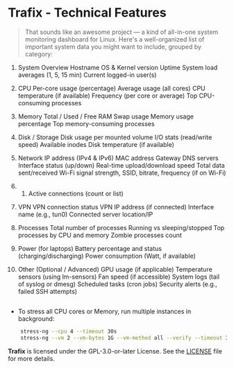 
<!-- SPDX-License-Identifier: GPL-3.0-or-later -->
<!-- Copyright (C) 2025 Masoud Bolhassani. -->

# Trafix - Technical Features

> That sounds like an awesome project — a kind of all-in-one system monitoring dashboard for Linux. 
> Here's a well-organized list of important system data you might want to include, grouped by category:

1. System Overview
    Hostname
    OS & Kernel version
    Uptime
    System load averages (1, 5, 15 min)
    Current logged-in user(s)

2. CPU
    Per-core usage (percentage)
    Average usage (all cores)
    CPU temperature (if available)
    Frequency (per core or average)
    Top CPU-consuming processes

3. Memory
    Total / Used / Free RAM
    Swap usage
    Memory usage percentage
    Top memory-consuming processes

4. Disk / Storage
    Disk usage per mounted volume
    I/O stats (read/write speed)
    Available inodes
    Disk temperature (if available)

5. Network
    IP address (IPv4 & IPv6)
    MAC address
    Gateway
    DNS servers
    Interface status (up/down)
    Real-time upload/download speed
    Total data sent/received
    Wi-Fi signal strength, SSID, bitrate, frequency (if on Wi-Fi)

5. 1.  Active connections (count or list)

6. VPN
    VPN connection status
    VPN IP address (if connected)
    Interface name (e.g., tun0)
    Connected server location/IP

7. Processes
    Total number of processes
    Running vs sleeping/stopped
    Top processes by CPU and memory
    Zombie processes count

8. Power (for laptops)
    Battery percentage and status (charging/discharging)
    Power consumption (Watt, if available)

9. Other (Optional / Advanced)
    GPU usage (if applicable)
    Temperature sensors (using lm-sensors)
    Fan speed (if accessible)
    System logs (tail of syslog or dmesg)
    Scheduled tasks (cron jobs)
    Security alerts (e.g., failed SSH attempts)


## 
- To stress all CPU cores or Memory, run multiple instances in background:
```sh
	stress-ng --cpu 4 --timeout 30s
	stress-ng --vm 2 --vm-bytes 1G --vm-method all --verify --timeout 30s
```

**Trafix** is licensed under the GPL-3.0-or-later License. See the [LICENSE](LICENSE) file for more details.
